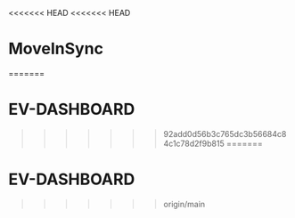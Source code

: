 <<<<<<< HEAD
<<<<<<< HEAD
# MoveInSync
=======
# EV-DASHBOARD
>>>>>>> 92add0d56b3c765dc3b56684c84c1c78d2f9b815
=======
# EV-DASHBOARD
>>>>>>> origin/main
